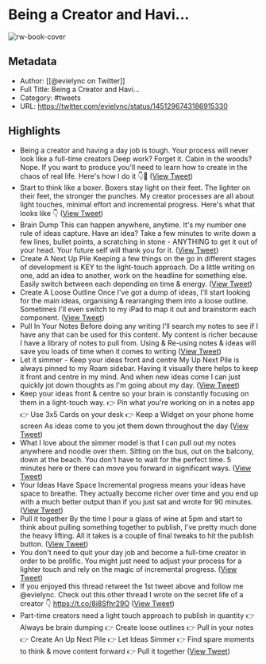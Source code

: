 # Being a Creator and Havi...

![rw-book-cover](https://pbs.twimg.com/profile_images/1478063647876259841/yWilUB0R.jpg)

## Metadata
- Author: [[@evielync on Twitter]]
- Full Title: Being a Creator and Havi...
- Category: #tweets
- URL: https://twitter.com/evielync/status/1451296743186915330

## Highlights
- Being a creator and having a day job is tough. 
  Your process will never look like a full-time creators
  Deep work? Forget it. Cabin in the woods? Nope.
  If you want to produce you'll need to learn how to create in the chaos of real life. Here's how I do it 👇🧵 ([View Tweet](https://twitter.com/evielync/status/1451296743186915330))
- Start to think like a boxer. Boxers stay light on their feet. The lighter on their feet, the stronger the punches. 
  My creator processes are all about light touches, minimal effort and incremental progress. Here's what that looks like 👇 ([View Tweet](https://twitter.com/evielync/status/1451296744063504392))
- Brain Dump
  This can happen anywhere, anytime. It's my number one rule of ideas capture. 
  Have an idea? Take a few minutes to write down a few lines, bullet points, a scratching in stone - ANYTHING to get it out of your head. Your future self will thank you for it. ([View Tweet](https://twitter.com/evielync/status/1451296744957005830))
- Create A Next Up Pile
  Keeping a few things on the go in different stages of development is KEY to the light-touch approach. 
  Do a little writing on one, add an idea to another, work on the headline for something else. Easily switch between each depending on time & energy. ([View Tweet](https://twitter.com/evielync/status/1451296746060095490))
- Create A Loose Outline
  Once I've got a dump of ideas, I'll start looking for the main ideas, organising & rearranging them into a loose outline. 
  Sometimes I'll even switch to my iPad to map it out and brainstorm each component. ([View Tweet](https://twitter.com/evielync/status/1451296747041562628))
- Pull In Your Notes
  Before doing any writing I'll search my notes to see if I have any that can be used for this content. My content is richer because I have a library of notes to pull from.
  Using & Re-using notes & ideas will save you loads of time when it comes to writing ([View Tweet](https://twitter.com/evielync/status/1451296748148776965))
- Let it simmer - Keep your ideas front and centre
  My Up Next Pile is always pinned to my Roam sidebar. Having it visually there helps to keep it front and centre in my mind.
  And when new ideas come I can just quickly jot down thoughts as I'm going about my day. ([View Tweet](https://twitter.com/evielync/status/1451296748920582154))
- Keep your ideas front & centre so your brain is constantly focusing on them in a light-touch way. 
  👉 Pin what you're working on in a notes app
  👉 Use 3x5 Cards on your desk
  👉 Keep a Widget on your phone home screen
  As ideas come to you jot them down throughout the day ([View Tweet](https://twitter.com/evielync/status/1451296749843255302))
- What I love about the simmer model is that I can pull out my notes anywhere and noodle over them. Sitting on the bus, out on the balcony, down at the beach.
  You don't have to wait for the perfect time. 5 minutes here or there can move you forward in significant ways. ([View Tweet](https://twitter.com/evielync/status/1451296750875074565))
- Your Ideas Have Space
  Incremental progress means your ideas have space to breathe. They actually become richer over time and you end up with a much better output than if you just sat and wrote for 90 minutes. ([View Tweet](https://twitter.com/evielync/status/1451296751890182145))
- Pull it together
  By the time I pour a glass of wine at 5pm and start to think about pulling something together to publish, I've pretty much done the heavy lifting.
  All it takes is a couple of final tweaks to hit the publish button. ([View Tweet](https://twitter.com/evielync/status/1451296752783568899))
- You don't need to quit your day job and become a full-time creator in order to be prolific. You might just need to adjust your process for a lighter touch and rely on the magic of incremental progress. ([View Tweet](https://twitter.com/evielync/status/1451296753735675906))
- If you enjoyed this thread retweet the 1st tweet above and follow me @evielync.
  Check out this other thread I wrote on the secret life of a creator 👇 https://t.co/8i8Sfhr29O ([View Tweet](https://twitter.com/evielync/status/1451296754557767690))
- Part-time creators need a light touch approach to publish in quantity
  👉 Always be brain dumping
  👉 Create loose outlines
  👉 Pull in your notes
  👉 Create An Up Next Pile
  👉 Let Ideas Simmer
  👉 Find spare moments to think & move content forward
  👉 Pull it together ([View Tweet](https://twitter.com/evielync/status/1451296755778265092))
